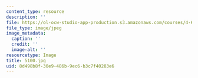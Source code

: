 ```yaml
---
content_type: resource
description: ''
file: https://ol-ocw-studio-app-production.s3.amazonaws.com/courses/4-614-religious-architecture-and-islamic-cultures-fall-2002/8d498b8f30e9486b9ec6b3c7f40283e6_5100.jpg
file_type: image/jpeg
image_metadata:
  caption: ''
  credit: ''
  image-alt: ''
resourcetype: Image
title: 5100.jpg
uid: 8d498b8f-30e9-486b-9ec6-b3c7f40283e6
---
```

